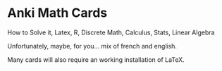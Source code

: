 # Anki Math Cards
How to Solve it, Latex, R, Discrete Math, Calculus, Stats, Linear Algebra

Unfortunately, maybe, for you... mix of french and english.

Many cards will also require an working installation of LaTeX.
